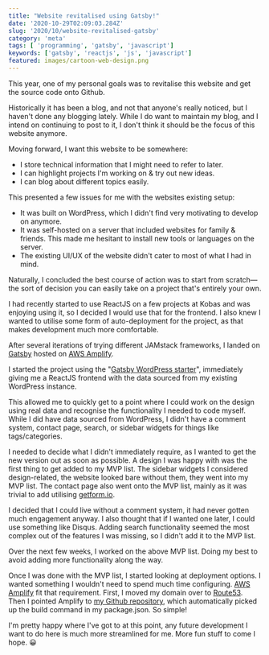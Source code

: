 ```yaml
---
title: "Website revitalised using Gatsby!"
date: '2020-10-29T02:09:03.284Z'
slug: '2020/10/website-revitalised-gatsby'
category: 'meta'
tags: [ 'programming', 'gatsby', 'javascript']
keywords: ['gatsby', 'reactjs', 'js', 'javascript']
featured: images/cartoon-web-design.png
---
```

This year, one of my personal goals was to revitalise this website and get the source code onto Github.

Historically it has been a blog, and not that anyone's really noticed, but I haven't done any blogging lately. While I do want to maintain my blog, and I intend on continuing to post to it, I don't think it should be the focus of this website anymore.

Moving forward, I want this website to be somewhere:
- I store technical information that I might need to refer to later.
- I can highlight projects I'm working on & try out new ideas.
- I can blog about different topics easily.

This presented a few issues for me with the websites existing setup:
- It was built on WordPress, which I didn't find very motivating to develop on anymore.
- It was self-hosted on a server that included websites for family & friends. This made me hesitant to install new tools or languages on the server.
- The existing UI/UX of the website didn't cater to most of what I had in mind.

Naturally, I concluded the best course of action was to start from scratch—the sort of decision you can easily take on a project that's entirely your own.

I had recently started to use ReactJS on a few projects at Kobas and was enjoying using it, so I decided I would use that for the frontend. I also knew I wanted to utilise some form of auto-deployment for the project, as that makes development much more comfortable.

After several iterations of trying different JAMstack frameworks, I landed on [Gatsby](https://www.gatsbyjs.com/) hosted on [AWS Amplify](https://aws.amazon.com/amplify).

I started the project using the "[Gatsby WordPress starter](https://www.gatsbyjs.com/starters/GatsbyCentral/gatsby-starter-wordpress)", immediately giving me a ReactJS frontend with the data sourced from my existing WordPress instance.

This allowed me to quickly get to a point where I could work on the design using real data and recognise the functionality I needed to code myself. While I did have data sourced from WordPress, I didn't have a comment system, contact page, search, or sidebar widgets for things like tags/categories.

I needed to decide what I didn't immediately require, as I wanted to get the new version out as soon as possible. A design I was happy with was the first thing to get added to my MVP list. The sidebar widgets I considered design-related, the website looked bare without them, they went into my MVP list. The contact page also went onto the MVP list, mainly as it was trivial to add utilising [getform.io](https://getform.io).

I decided that I could live without a comment system, it had never gotten much engagement anyway. I also thought that if I wanted one later, I could use something like Disqus. Adding search functionality seemed the most complex out of the features I was missing, so I didn't add it to the MVP list.

Over the next few weeks, I worked on the above MVP list. Doing my best to avoid adding more functionality along the way.

Once I was done with the MVP list, I started looking at deployment options. I wanted something I wouldn't need to spend much time configuring. [AWS Amplify](https://aws.amazon.com/amplify) fit that requirement. First, I moved my domain over to [Route53](https://aws.amazon.com/route53/). Then I pointed Amplify to [my Github repository](https://github.com/Seanmcn/my-website/), which automatically picked up the build command in my package.json. So simple!

I'm pretty happy where I've got to at this point, any future development I want to do here is much more streamlined for me. More fun stuff to come I hope. :grinning: